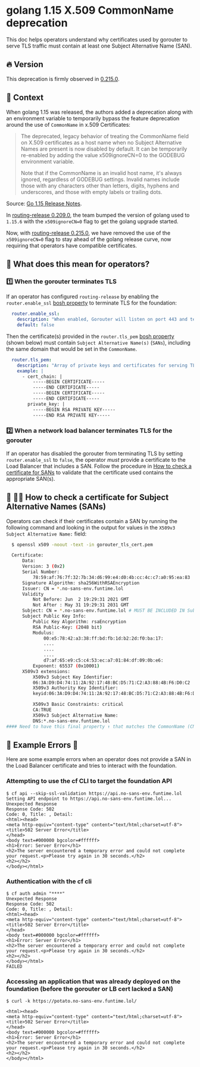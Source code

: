# golang 1.15 X.509 CommonName deprecation

This doc helps operators understand why certificates used by  gorouter to
serve TLS traffic must contain at least one Subject Alternative Name (SAN).

## 🔥 Version
This deprecation is firmly observed in [0.215.0](https://github.com/cloudfoundry/routing-release/releases/tag/0.215.0).

## 📑 Context

When golang 1.15 was released, the authors added a deprecation along with an
environment variable to temporarily bypass the feature deprecation around the
use of `CommonName` in x.509 Certificates:

  > The deprecated, legacy behavior of treating the CommonName field on X.509 certificates as a host name when no Subject Alternative Names are present is now disabled by default. It can be temporarily re-enabled by adding the value x509ignoreCN=0 to the GODEBUG environment variable.
  >
  > Note that if the CommonName is an invalid host name, it's always ignored, regardless of GODEBUG settings. Invalid names include those with any characters other than letters, digits, hyphens and underscores, and those with empty labels or trailing dots.

Source: [Go 1.15 Release Notes](https://golang.org/doc/go1.15#commonname).


In [routing-release
0.209.0](https://github.com/cloudfoundry/routing-release/releases/tag/0.209.0),
the team bumped the version of golang used to `1.15.6` with the
`x509ignoreCN=0` flag to get the golang upgrade started.

Now, with [routing-release
0.215.0](https://github.com/cloudfoundry/routing-release/releases/tag/0.215.0),
we have removed the use of the `x509ignoreCN=0` flag to stay ahead of the golang
release curve, now requiring that operators have compatible certificates.

## 🤔 What does this mean for operators?
### 1️⃣ When the gorouter terminates TLS

If an operator has configured `routing-release` by enabling the
`router.enable_ssl` [bosh
property](https://github.com/cloudfoundry/routing-release/blob/1de3053a8b3b6d3169ac53729832fb51c93fc1ac/jobs/gorouter/spec#L90-L92)
to terminate TLS for the foundation:

```yaml
  router.enable_ssl:
    description: "When enabled, Gorouter will listen on port 443 and terminate TLS for requests received on this port."
    default: false
```

Then the certificate(s) provided in the `router.tls_pem` [bosh
property](https://github.com/cloudfoundry/routing-release/blob/1de3053a8b3b6d3169ac53729832fb51c93fc1ac/jobs/gorouter/spec#L116-L126)
(shown below) must contain `Subject Alternative Name(s)` (`SANs`), including the
same domain that would be set in the `CommonName`.

```yaml
  router.tls_pem:
    description: "Array of private keys and certificates for serving TLS requests. Each element in the array is an object containing fields 'private_key' and 'cert_chain', each of which supports a PEM block. Required if router.enable_ssl is true."
    example: |
      - cert_chain: |
          -----BEGIN CERTIFICATE-----
          -----END CERTIFICATE-----
          -----BEGIN CERTIFICATE-----
          -----END CERTIFICATE-----
        private_key: |
          -----BEGIN RSA PRIVATE KEY-----
          -----END RSA PRIVATE KEY-----
```

### 2️⃣ When a network load balancer terminates TLS for the gorouter

If an operator has disabled the gorouter from terminating TLS by setting
`router.enable_ssl` to `false`, the operator *must* provide a certificate to the
Load Balancer that includes a SAN. Follow the procedure in [How to check a
certificate for SANs](#--how-to-check-a-certificate-for-subject-alternative-names-sans) to validate that the
certificate used contains the appropriate SAN(s).

## 📝 👩‍🔬 How to check a certificate for Subject Alternative Names (SANs)
Operators can check if their certificates contain a SAN by running the following
command and looking in the output for values in the `X509v3 Subject Alternative Name:` field:

```bash
  $ openssl x509 -noout -text -in gorouter_tls_cert.pem
```

```bash
  Certificate:
      Data:
	  Version: 3 (0x2)
	  Serial Number:
	      78:59:af:76:7f:32:7b:34:d6:99:e4:d0:4b:cc:4c:c7:a0:95:ea:83
	  Signature Algorithm: sha256WithRSAEncryption
	  Issuer: CN = *.no-sans-env.funtime.lol
	  Validity
	      Not Before: Jun  2 19:29:31 2021 GMT
	      Not After : May 31 19:29:31 2031 GMT
	  Subject: CN = *.no-sans-env.funtime.lol # MUST BE INCLUDED IN Subject Alternative Names (SANs)
	  Subject Public Key Info:
	      Public Key Algorithm: rsaEncryption
		  RSA Public-Key: (2048 bit)
		  Modulus:
		      00:e5:78:42:a3:38:ff:bd:fb:1d:b2:2d:f0:ba:17:
		      ....
		      ....
		      ....
		      d7:af:65:e9:c5:c4:53:ec:a7:01:84:df:09:0b:e6:
		  Exponent: 65537 (0x10001)
	  X509v3 extensions:
	      X509v3 Subject Key Identifier:
		  06:3A:D9:D4:74:11:2A:92:17:48:BC:D5:71:C2:A3:88:4B:F6:D0:C2
	      X509v3 Authority Key Identifier:
		  keyid:06:3A:D9:D4:74:11:2A:92:17:48:BC:D5:71:C2:A3:88:4B:F6:D0:C2

	      X509v3 Basic Constraints: critical
		  CA:TRUE
	      X509v3 Subject Alternative Name:
		  DNS:*.no-sans-env.funtime.lol
#### Need to have this final property ↑ that matches the CommonName (CN)
```


## 🐛 Example Errors 🐞

Here are some example errors when an operator does not provide a SAN in the
Load Balancer certificate and tries to interact with the foundation.

### Attempting to use the cf CLI to target the foundation API
```
$ cf api --skip-ssl-validation https://api.no-sans-env.funtime.lol
Setting API endpoint to https://api.no-sans-env.funtime.lol...
Unexpected Response
Response Code: 502
Code: 0, Title: , Detail:
<html><head>
<meta http-equiv="content-type" content="text/html;charset=utf-8">
<title>502 Server Error</title>
</head>
<body text=#000000 bgcolor=#ffffff>
<h1>Error: Server Error</h1>
<h2>The server encountered a temporary error and could not complete your request.<p>Please try again in 30 seconds.</h2>
<h2></h2>
</body></html>
```

### Authentication with the cf cli
```
$ cf auth admin "****"
Unexpected Response
Response Code: 502
Code: 0, Title: , Detail:
<html><head>
<meta http-equiv="content-type" content="text/html;charset=utf-8">
<title>502 Server Error</title>
</head>
<body text=#000000 bgcolor=#ffffff>
<h1>Error: Server Error</h1>
<h2>The server encountered a temporary error and could not complete your request.<p>Please try again in 30 seconds.</h2>
<h2></h2>
</body></html>
FAILED
```

### Accessing an application that was already deployed on the foundation (before the gorouter or LB cert lacked a SAN)
```
$ curl -k https://potato.no-sans-env.funtime.lol/

<html><head>
<meta http-equiv="content-type" content="text/html;charset=utf-8">
<title>502 Server Error</title>
</head>
<body text=#000000 bgcolor=#ffffff>
<h1>Error: Server Error</h1>
<h2>The server encountered a temporary error and could not complete your request.<p>Please try again in 30 seconds.</h2>
<h2></h2>
</body></html>
```
